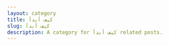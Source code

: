 ```yaml
---
layout: category
title: كيف أبدأ
slug: كيف أبدأ
description: A category for كيف أبدأ related posts.
---
```


